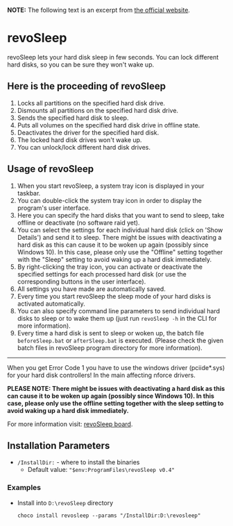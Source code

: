 **NOTE:** The following text is an excerpt from [the official website](https://www.meinfach.net/revosleep).

# revoSleep
revoSleep lets your hard disk sleep in few seconds. You can lock different hard disks, so you can be sure they won't wake up.

## Here is the proceeding of revoSleep
1. Locks all partitions on the specified hard disk drive.
1. Dismounts all partitions on the specified hard disk drive.
1. Sends the specified hard disk to sleep.
1. Puts all volumes on the specified hard disk drive in offline state.
1. Deactivates the driver for the specified hard disk.
1. The locked hard disk drives won't wake up.
1. You can unlock/lock different hard disk drives.

## Usage of revoSleep
1. When you start revoSleep, a system tray icon is displayed in your taskbar.
2. You can double-click the system tray icon in order to display the program's user interface.
3. Here you can specify the hard disks that you want to send to sleep, take offline or deactivate (no software raid yet).
4. You can select the settings for each individual hard disk (click on 'Show Details') and send it to sleep. There might be issues with deactivating a hard disk as this can cause it to be woken up again (possibly since Windows 10). In this case, please only use the "Offline" setting together with the "Sleep" setting to avoid waking up a hard disk immediately.
5. By right-clicking the tray icon, you can activate or deactivate the specified settings for each processed hard disk (or use the corresponding buttons in the user interface).
6. All settings you have made are automatically saved.
7. Every time you start revoSleep the sleep mode of your hard disks is activated automatically.
8. You can also specify command line parameters to send individual hard disks to sleep or to wake them up (just run `revoSleep -h` in the CLI for more information).
9. Every time a hard disk is sent to sleep or woken up, the batch file `beforeSleep.bat` or `afterSleep.bat` is executed. (Please check the given batch files in revoSleep program directory for more information).

***

When you get Error Code 1 you have to use the windows driver (pciide*.sys) for your hard disk controllers! In the main affecting nforce drivers.

**PLEASE NOTE: There might be issues with deactivating a hard disk as this can cause it to be woken up again (possibly since Windows 10). In this case, please only use the offline setting together with the sleep setting to avoid waking up a hard disk immediately.**

For more information visit: [revoSleep board](https://revosleep.bboard.de).

## Installation Parameters
* `/InstallDir:` - where to install the binaries
  - Default value: `"$env:ProgramFiles\revoSleep v0.4"`

### Examples
* Install into `D:\revoSleep` directory
  ```
  choco install revosleep --params "/InstallDir:D:\revosleep"
  ```